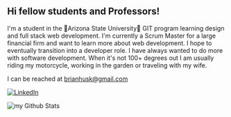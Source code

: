 <!--
**bhusk79/bhusk79** is a ✨ _special_ ✨ repository because its `README.md` (this file) appears on your GitHub profile.

Here are some ideas to get you started:

- 🔭 I’m currently working on ...
- 🌱 I’m currently learning ...
- 👯 I’m looking to collaborate on ...
- 🤔 I’m looking for help with ...
- 💬 Ask me about ...
- 📫 How to reach me: ...
- 😄 Pronouns: ...
- ⚡ Fun fact: ...
-->

## Hi fellow students and Professors!
I'm a student in the 🔱Arizona State University🔱 GIT program learning design and full stack web development.  I'm currently a Scrum Master for a large financial firm and want to learn more about web development.  I hope to eventually transition into a developer role.  I have always wanted to do more with software development.  When it's not 100+ degrees out I am usually riding my motorcycle, working in the garden or traveling with my wife.

I can be reached at brianhusk@gmail.com

<a href="https://www.linkedin.com/in/brian-husk-b928515/" target="_blank"><img src="https://img.shields.io/badge/LinkedIn-%230077B5.svg?&style=flat-square&logo=linkedin&logoColor=white" alt="LinkedIn"></a>


<img align="center" src="https://github-readme-stats.vercel.app/api?username=bhusk79&include_all_commits=true&count_private=true&show_icons=true&line_height=20&title_color=2B5BBD&icon_color=1124BB&text_color=A1A1A1&bg_color=0,000000,130F40" alt="my Github Stats"/>

